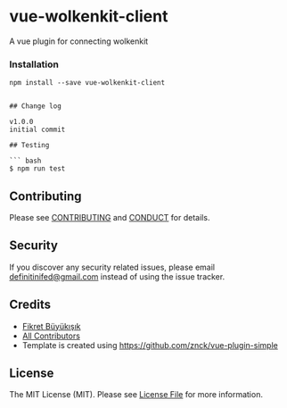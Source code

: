 # vue-wolkenkit-client

A vue plugin for connecting wolkenkit

### Installation
```
npm install --save vue-wolkenkit-client
```

```

## Change log

v1.0.0
initial commit

## Testing

``` bash
$ npm run test
```

## Contributing

Please see [CONTRIBUTING](CONTRIBUTING.md) and [CONDUCT](CONDUCT.md) for details.

## Security

If you discover any security related issues, please email definitinifed@gmail.com instead of using the issue tracker.

## Credits

- [Fikret Büyükışık][link-author]
- [All Contributors][link-contributors]
- Template is created using https://github.com/znck/vue-plugin-simple

## License

The MIT License (MIT). Please see [License File](LICENSE.md) for more information.

[link-author]: https://github.com/definitinifed
[link-contributors]: ../../contributors

